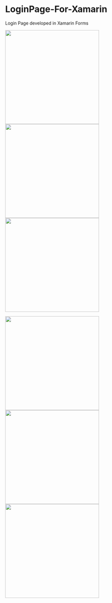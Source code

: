 # LoginPage-For-Xamarin
Login Page developed in Xamarin Forms 
<p float="left">
  <img src="https://github.com/Osv04/Xamarin-Refactorig-VVMM/blob/main/ImageDetail.jpeg" width="300"/>
  <img src="https://github.com/Osv04/XamarinEnvSetup/blob/master/Login.jpeg" width="300"/>
  <img src="https://github.com/Osv04/XamarinEnvSetup/blob/master/Register.jpeg" width="300"/> 
  </p>
  

<p float="left">
  <img src="https://github.com/Osv04/XamarinEnvSetup/blob/master/Master%20Detail.jpeg" width="300" />
  <img src="https://github.com/Osv04/XamarinEnvSetup/blob/master/InfoDetail.jpeg" width="300"/>
  <img src="https://github.com/Osv04/XamarinEnvSetup/blob/master/Validation.jpeg" width="300"/> 
</p>

